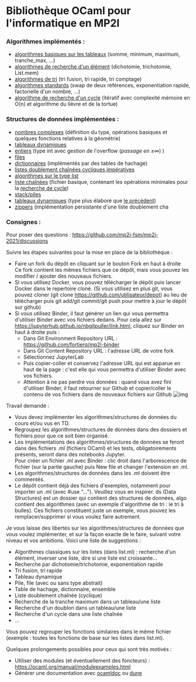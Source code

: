 # Bibliothèque OCaml pour l'informatique en MP2I

### Algorithmes implémentés :
- [algorithmes basiques sur les tableaux](https://github.com/augustin64/mp2i-library/tree/master/algo/array) (somme, minimum, maximum, tranche_max, ...)
- [algorithmes de recherche d'un élément](https://github.com/augustin64/mp2i-library/tree/master/algo/search) (dichotomie, trichotomie, List.mem)
- [algorithmes de tri](https://github.com/augustin64/mp2i-library/tree/master/algo/sort) (tri fusion, tri rapide, tri comptage)
- [algorithmes standards](https://github.com/augustin64/mp2i-library/tree/master/algo/standard) (swap de deux références, exponentiation rapide, factorielle d'un nombre, ...)
- [algorithme de recherche d'un cycle](https://github.com/augustin64/mp2i-library/tree/master/algo/has_cycle) (itératif avec complexité mémoire en O(n) et algorithme du lièvre et de la tortue)

### Structures de données implémentées :
- [nombres complexes](https://github.com/augustin64/mp2i-library/tree/master/ds/complex) (définition du type, opérations basiques et quelques fonctions relatives à la géométrie)
- [tableaux dynamiques](https://github.com/augustin64/mp2i-library/tree/master/ds/dyn_array)
- [entiers](https://github.com/augustin64/mp2i-library/blob/master/ds/entier) (type int avec gestion de l'overflow (_passage en ±∞_) )
- [files](https://github.com/augustin64/mp2i-library/blob/master/ds/file)
- [dictionnaires](https://github.com/augustin64/mp2i-library/blob/master/ds/hash_table) (implémentés par des tables de hachage)
- [listes doublement chaînées cycliques impératives](https://github.com/augustin64/mp2i-library/tree/master/ds/l2c)
- [algorithmes sur le type list](https://github.com/augustin64/mp2i-library/tree/master/ds/list)
- [liste chaînées](https://github.com/augustin64/mp2i-library/tree/master/ds/liste1) (fichier basique, contenant les opérations minimales pour la [recherche de cycle](https://github.com/augustin64/mp2i-library/tree/master/algo/has_cycle))
- [stack/piles](https://github.com/augustin64/mp2i-library/tree/master/ds/stack)
- [tableaux dynamiques](https://github.com/augustin64/mp2i-library/tree/master/ds/table_dyn) (type plus élaboré que [le précédent](https://github.com/augustin64/mp2i-library/tree/master/ds/dyn_array))
- [zippers](https://github.com/augustin64/mp2i-library/tree/master/ds/zipper) (implémentation persistante d'une liste doublement cha

### Consignes :

Pour poser des questions : https://github.com/mp2i-fsm/mp2i-2021/discussions  

Suivre les étapes suivantes pour la mise en place de la bibliothèque :
- Faire un fork du dépôt en cliquant sur le bouton Fork en haut à droite  
Ce fork contient les mêmes fichiers que ce dépôt, mais vous pouvez les modifier / ajouter des nouveaux fichiers.  
- Si vous utilisez Docker, vous pouvez télécharger le dépôt puis lancer Docker dans le repertoire cloné. 
(Si vous utilisez en plus git, vous pouvez cloner (git clone https://github.com/utilisateur/depot) au lieu de télécharger
puis git add/git commit/git push pour mettre à jour le dépôt sur github)
- Si vous utilisez Binder, il faut générer un lien qui vous permettra d'utiliser Binder avec vos fichiers dedans.
Pour cela allez sur https://jupyterhub.github.io/nbgitpuller/link.html, cliquez sur Binder en haut à droite puis :
  - Dans Git Environment Repository URL : https://github.com/fortierq/mp2i-binder  
  - Dans Git Content Repository URL : l'adresse URL de votre fork  
  - Sélectionnez JupyterLab  
  - Puis copier-coller et conservez l'adresse URL qui est apparue en haut de la page : c'est elle qui vous permettra d'utiliser Binder avec vos fichiers.  
  - Attention à ne pas perdre vos données : quand vous avez fini d'utiliser Binder, il faut retourner sur Github et copier/coller le contenu de vos fichiers dans de nouveaux fichiers sur Github 
![img](https://user-images.githubusercontent.com/49362475/137639518-972b5b78-248e-416d-bb8d-6ec7aaf8be70.png)

Travail demandé :
- Vous devez implémenter les algorithmes/structures de données du cours et/ou vus en TD.
- Regroupez les algorithmes/structures de données dans des dossiers et fichiers pour que ce soit bien organisé.
- Les implémentations des algorithmes/structures de données se feront dans des fichiers .ml (fichiers OCaml) et 
les tests, obligatoirements présents, seront dans des notebooks Jupyter.  
Pour créer un fichier .ml avec Binder : clic droit dans l'arborescence de fichier (sur la partie gauche) puis New file 
et changer l'extension en .ml.
- Les algorithmes/structures de données dans les .ml doivent être commentés.
- Le dépôt contient déjà des fichiers d'exemples, notamment pour importer un .ml (avec #use "..."). Veuillez vous en inspirer. ds (Data Structures) est un dossier qui contient des structures de données, algo contient des algorithmes (avec un exemple d'algorithme de tri : le tri à bulles). Ces fichiers constituent juste un exemple, vous pouvez les remplacer/supprimer si vous voulez faire autrement. 

Je vous laisse des libertés sur les algorithmes/structures de données que vous voulez implémenter, et sur la façon exacte
de le faire, suivant votre niveau et vos ambitions. Voici une liste de suggestions :
- Algorithmes classiques sur les listes (dans list.ml) : recherche d'un élément, inverser une liste, dire si une liste est croissante...
- Recherche par dichotomie/trichotomie, exponentiation rapide
- Tri fusion, tri rapide
- Tableau dynamique
- Pile, file (avec ou sans type abstrait)
- Table de hachage, dictionnaire, ensemble 
- Liste doublement chaînée (cyclique)
- Recherche de la tranche maximum dans un tableau/une liste
- Recherche d'un doublon dans un tableau/une liste
- Recherche d'un cycle dans une liste chaînée
- ...  

Vous pouvez regrouper les fonctions similaires dans le même fichier (exemple : toutes les fonctions de base sur les listes dans list.ml).

Quelques prolongements possibles pour ceux qui sont très motivés :
- Utiliser des modules (et éventuellement des foncteurs) : https://ocaml.org/manual/moduleexamples.html
- Générer une documentation avec [ocamldoc](https://ocaml.org/manual/ocamldoc.html) ou [dune](https://dune.readthedocs.io/en/stable/documentation.html)
